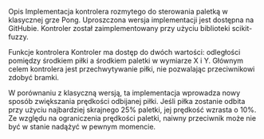 Opis
Implementacja kontrolera rozmytego do sterowania paletką w klasycznej grze Pong. Uproszczona wersja implementacji jest dostępna na GitHubie. Kontroler został zaimplementowany przy użyciu biblioteki scikit-fuzzy.

Funkcje kontrolera
Kontroler ma dostęp do dwóch wartości: odległości pomiędzy środkiem piłki a środkiem paletki w wymiarze X i Y. Głównym celem kontrolera jest przechwytywanie piłki, nie pozwalając przeciwnikowi zdobyć bramki.

W porównaniu z klasyczną wersją, ta implementacja wprowadza nowy sposób zwiększania prędkości odbijanej piłki. Jeśli piłka zostanie odbita przy użyciu najbardziej skrajnego 25% paletki, jej prędkość wzrasta o 10%. Ze względu na ograniczenia prędkości paletki, naiwny przeciwnik może nie być w stanie nadążyć w pewnym momencie.
